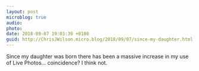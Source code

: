 ```yaml
---
layout: post
microblog: true
audio: 
photo: 
date: 2018-09-07 19:03:39 +0100
guid: http://ChrisJWilson.micro.blog/2018/09/07/since-my-daughter.html
---
```

Since my daughter was born there has been a massive increase in my use of Live Photos... coincidence? I think not. 
